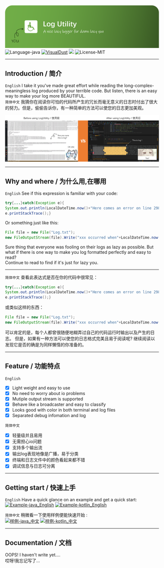 ![LogUtility](src/doc/head.png)
 ![Language-java](https://img.shields.io/badge/Language-java_kotlin-orange) 
 [![VisualDust](https://img.shields.io/badge/Assignment-VisualDust-darkgreen)](https://github.com/VisualDust) 
 [![](https://img.shields.io/badge/Email-VisualDust%40outlook.com-green)](VisualDust@outlook.com)
 ![License-MIT](https://img.shields.io/badge/License-MIT-blue) 
 
---

## Introduction / 简介  
`English` I take it you've made great effort while reading the long-complex-meaningless log produced by your terrible code. But listen, there is an easy way to make your log more BEAUTIFUL.  
`简体中文` 我猜你在阅读你可怕的代码所产生的冗长而毫无意义的日志时付出了很大的努力。但是，偷偷告诉你，有一种简单的方法可以使您的日志更加美观。

![Picture:BeforeAndAfter](src/doc/BeforeAndAfter.png)

---

## Why and where / 为什么用,在哪用  
`English` See if this expression is familiar with your code:  
```java
try{...}catch(Exception e){
System.out.println(LocalDateTime.now()+"Here comes an error on line 298:");
e.printStackTrace();}
```  
Or something just like this:  
```java
File file = new File("Log.txt");
new FileOutputStream(file).Write("xxx occurred when"+LocalDateTime.now());
```  
Sure thing that everyone was fooling on their logs as lazy as possible. But what if there is one way to make you log formatted perfectly and easy to read?  
Continue to read to find if it's just for lazy you. 
 
 ---

`简体中文` 查看此表达式是否在你的代码中很常见：  
```java
try{...}catch(Exception e){
System.out.println(LocalDateTime.now()+"Here comes an error on line 298:");
e.printStackTrace();}
```  
或类似这样的东西：  
```java
File file = new File("Log.txt");
new FileOutputStream(file).Write("xxx occurred when"+LocalDateTime.now());
```  
可以肯定的是，每个人都曾很随便地糊弄过自己的代码运行时输出以及产生的日志。 但是，如果有一种方法可以使您的日志格式完美且易于阅读呢?
继续阅读以发现它是否的确是为同样懒惰的你准备的。

---

## Feature / 功能特点

`English`  
- [x] Light weight and easy to use 
- [x] No need to worry about io problems
- [x] Mutiple output stream is supported
- [x] Behave like a broadcaster and easy to classify
- [x] Looks good with color in both terminal and log files
- [X] Separated debug infomation and log

`简体中文`  
- [x] 轻量级并且易用
- [x] 无需担心io问题
- [x] 支持多个输出流
- [x] 输出log表现地像是广播，易于分类
- [x] 终端和日志文件中的颜色看起来都不错
- [X] 调试信息与日志可分离

---

## Getting start / 快速上手

`English` Have a quick glance on an example and get a quick start:  
 [![Example-java_English](https://img.shields.io/badge/Example-Java_English-blue)](https://github.com/visualDust/LogUtility/blob/master/src/com/visualdust/logUtility/example/Example_Java_EN.java) [![Example-kotlin_English](https://img.shields.io/badge/Example-Kotlin_English-green)](https://github.com/visualDust/LogUtility/blob/master/src/com/visualdust/logUtility/example/Example_Kotlin_EN.kt)   

 `简体中文` 稍微看一下使用样例便能快速开始 :  
  [![样例-java_中文](https://img.shields.io/badge/样例-Java_中文-red)](https://github.com/visualDust/LogUtility/blob/master/src/com/visualdust/logUtility/example/Example_Java_CN.java) [![样例-kotlin_中文](https://img.shields.io/badge/样例-Kotlin_中文-orange)](https://github.com/visualDust/LogUtility/blob/master/src/com/visualdust/logUtility/example/Example_Kotlin_CN.kt)  

  ---

  ## Documentation / 文档  
  OOPS! I haven't write yet....  
  哎呀!我忘记写了...
